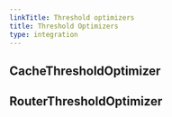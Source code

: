 ```yaml
---
linkTitle: Threshold optimizers
title: Threshold Optimizers
type: integration
---
```



## CacheThresholdOptimizer

<a id="cachethresholdoptimizer-api"></a>

## RouterThresholdOptimizer
